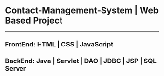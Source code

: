 # Contact-Management-System | Web Based Project

___________________________

## FrontEnd: HTML | CSS | JavaScript
## BackEnd: Java | Servlet | DAO | JDBC | JSP | SQL Server
